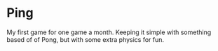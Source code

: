 Ping
====

My first game for one game a month. Keeping it simple with something based of of Pong, but with some extra physics for fun.
